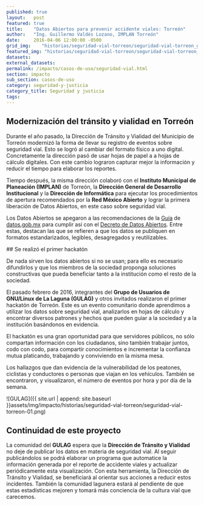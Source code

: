 ```yaml
---
published: true
layout:   post
featured: true
title:    "Datos Abiertos para prevenir accidente viales: Torreón"
author:   "Ing. Guillermo Valdés Lozano, IMPLAN Torreón"
date:     2016-04-06 12:00:00 -0500
grid_img:    "historias/seguridad-vial-torreon/seguridad-vial-torreon_grid.png"
featured_img: "historias/seguridad-vial-torreon/seguridad-vial-torreon_featured.png"
datasets:
external_datasets:
permalink: /impacto/casos-de-uso/seguridad-vial.html
section: impacto
sub_section: casos-de-uso
category: seguridad-y-justicia
category_title: Seguridad y justicia
tags:
---
```

## Modernización del tránsito y vialidad en Torreón

Durante el año pasado, la Dirección de Tránsito y Vialidad del Municipio de Torreón modernizó la forma de llevar su registro de eventos sobre seguridad vial. Esto se logró al cambiar del formato físico a uno digital. Concretamente la dirección pasó de usar hojas de papel a a hojas de cálculo digitales.  Con este cambio lograron capturar mejor la información y reducir el tiempo para elaborar los reportes.

Tiempo después, la misma dirección colaboró con el **Instituto Municipal de Planeación (IMPLAN)** de Torreón, la **Dirección General de Desarrollo Institucional** y la **Dirección de Informática** para ejecutar los procedimientos de apertura recomendados por la **Red México Abierto** y lograr la primera liberación de Datos Abiertos, en este caso sobre seguridad vial.

Los Datos Abiertos se apegaron a las recomendaciones de la [Guía](http://datos.gob.mx/guia/) de [datos.gob.mx](http://datos.gob.mx) para cumplir así con el [Decreto de Datos Abiertos](http://www.gob.mx/mexicodigital/documentos/decreto-de-datos-abiertos?idiom=es). Entre estas, destacan las que se refieren a que los datos se publiquen en formatos estandarizados, legibles, desagregados y reutilizables.

## Se realizó el primer hackatón

De nada sirven los datos abiertos si no se usan; para ello es necesario difundirlos y que los miembros de la sociedad proponga soluciones constructivas que pueda beneficiar tanto a la institución como el resto de la sociedad.

El pasado febrero de 2016, integrantes del **Grupo de Usuarios de GNU/Linux de La Laguna (GULAG)** y otros invitados realizaron el primer hackatón de Torreón. Este es un evento comunitario donde aprendimos a utilizar los datos sobre seguridad vial, analizarlos en hojas de cálculo y encontrar diversos patrones y hechos que pueden guiar a la sociedad y a la institución basándonos en evidencia.

El hackatón es una gran oportunidad para que servidores públicos, no sólo compartan información con los ciudadanos, sino también trabajar juntos, codo con codo, para compartir conocimientos e incrementar la confianza mutua platicando, trabajando y conviviendo en la misma mesa.

Los hallazgos que  dan evidencia de la vulnerabilidad de los peatones, ciclistas y conductores o personas que viajan en los vehículos.  También se encontraron, y visualizaron, el número de eventos por hora y por día de la semana.

![GULAG]({{ site.url | append: site.baseurl }}assets/img/impacto/historias/seguridad-vial-torreon/seguridad-vial-torreon-01.png)

## Continuidad de este proyecto

La comunidad del **GULAG** espera que la **Dirección de Tránsito y Vialidad** no deje de publicar los datos en materia de seguridad vial. Al seguir publicándolos se podrá elaborar un programa que automatice la información generada por el reporte de accidente viales y actualizar periódicamente esta visualización. Con esta herramienta, la Dirección de Tránsito y Vialidad, se beneficiará al orientar sus acciones a reducir estos incidentes. También la comunidad lagunera estará al pendiente de que estas estadísticas mejoren y tomará más conciencia de la cultura vial que carecemos.
